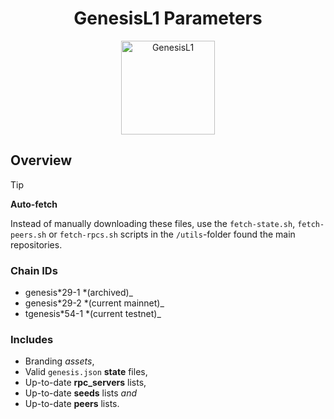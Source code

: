 <h1 align="center">
  GenesisL1 Parameters
</h1>

<p align="center">
  <img src="https://raw.githubusercontent.com/zenodeapp/genesis-parameters/main/assets/l1-logo.png" alt="GenesisL1" width="150" height="150"/>
</p>

## Overview

> [!TIP]
> **Auto-fetch**
>
> Instead of manually downloading these files, use the `fetch-state.sh`, `fetch-peers.sh` or `fetch-rpcs.sh` scripts in the `/utils`-folder found the main repositories.

### Chain IDs

- genesis*29-1 *(archived)\_
- genesis*29-2 *(current mainnet)\_
- tgenesis*54-1 *(current testnet)\_

### Includes

- Branding _assets_,
- Valid `genesis.json` **state** files,
- Up-to-date **rpc_servers** lists,
- Up-to-date **seeds** lists _and_
- Up-to-date **peers** lists.
